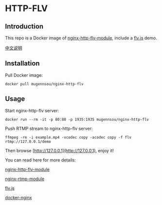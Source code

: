# HTTP-FLV

## Introduction

This repo is a Docker image of [nginx-http-flv-module](https://github.com/winshining/nginx-http-flv-module), include a [flv.js](https://github.com/bilibili/flv.js) demo.

[中文说明](README_CN.md)

## Installation

Pull Docker image:

```shell
docker pull mugennsou/nginx-http-flv
```

## Usage

Start nginx-http-flv server:

```shell
docker run --rm -it -p 80:80 -p 1935:1935 mugennsou/nginx-http-flv
```

Push RTMP stream to nginx-http-flv server:

```shell
ffmpeg -re -i example.mp4 -vcodec copy -acodec copy -f flv rtmp://127.0.0.1/demo
```

Then browse [http://127.0.0.1](http://127.0.0.1), enjoy it!

You can read here for more details:

[nginx-http-flv-module](https://github.com/winshining/nginx-http-flv-module)

[nginx-rtmp-module](https://github.com/arut/nginx-rtmp-module)

[flv.js](https://github.com/bilibili/flv.js)

[docker-nginx](https://github.com/nginxinc/docker-nginx)